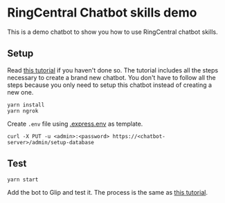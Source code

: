 # RingCentral Chatbot skills demo

This is a demo chatbot to show you how to use RingCentral chatbot skills.


## Setup

Read [this tutorial](https://github.com/tylerlong/glip-ping-chatbot/tree/express) if you haven't done so.
The tutorial includes all the steps necessary to create a brand new chatbot.
You don't have to follow all the steps because you only need to setup this chatbot instead of creating a new one.


```
yarn install
yarn ngrok
```

Create `.env` file using [.express.env](https://github.com/tylerlong/ringcentral-chatbot-js/blob/master/.express.env) as template.

```
curl -X PUT -u <admin>:<password> https://<chatbot-server>/admin/setup-database
```

## Test

```
yarn start
```

Add the bot to Glip and test it. The process is the same as [this tutorial](https://github.com/tylerlong/glip-ping-chatbot/tree/express#add-the-bot-to-glip).

